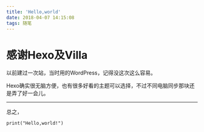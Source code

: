 ```yaml
---
title: 'Hello,world'
date: 2018-04-07 14:15:08
tags: 随笔
---
```


# 感谢Hexo及Villa #

以前建过一次站，当时用的WordPress，记得没这次这么容易。

Hexo确实很无脑方便，也有很多好看的主题可以选择，不过不同电脑同步那块还是弄了好一会儿。

------

总之，

```
print("Hello,world!")
```

